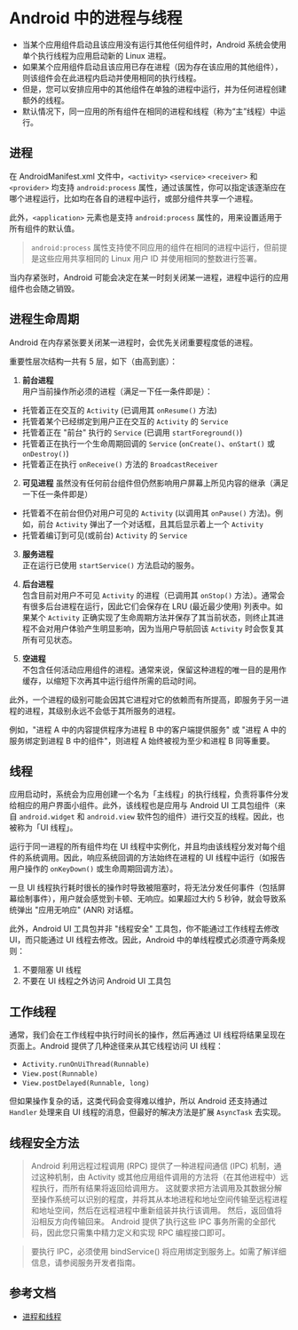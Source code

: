 # Android 中的进程与线程

* 当某个应用组件启动且该应用没有运行其他任何组件时，Android 系统会使用单个执行线程为应用启动新的 Linux 进程。
* 如果某个应用组件启动且该应用已存在进程（因为存在该应用的其他组件），则该组件会在此进程内启动并使用相同的执行线程。
* 但是，您可以安排应用中的其他组件在单独的进程中运行，并为任何进程创建额外的线程。
* 默认情况下，同一应用的所有组件在相同的进程和线程（称为“主”线程）中运行。

## 进程
在 AndroidManifest.xml 文件中，`<activity>` `<service>` `<receiver>` 和 `<provider>` 均支持 `android:process` 属性，通过该属性，你可以指定该逐渐应在哪个进程运行，比如均在各自的进程中运行，或部分组件共享一个进程。

此外，`<application>` 元素也是支持 `android:process` 属性的，用来设置适用于所有组件的默认值。

> `android:process` 属性支持使不同应用的组件在相同的进程中运行，但前提是这些应用共享相同的 Linux 用户 ID 并使用相同的整数进行签署。

当内存紧张时，Android 可能会决定在某一时刻关闭某一进程，进程中运行的应用组件也会随之销毁。


## 进程生命周期

Android 在内存紧张要关闭某一进程时，会优先关闭重要程度低的进程。

重要性层次结构一共有 5 层，如下（由高到底）：

1. **前台进程**  
用户当前操作所必须的进程（满足一下任一条件即是）：  
  * 托管着正在交互的 `Activity` (已调用其 `onResume()` 方法)
  * 托管着某个已经绑定到用户正在交互的 `Activity` 的 `Service`
  * 托管着正在 "前台" 执行的 `Service` (已调用 `startForeground()`)
  * 托管着正在执行一个生命周期回调的 `Service` (`onCreate()`、`onStart()` 或 `onDestroy()`)
  * 托管着正在执行 `onReceive()` 方法的 `BroadcastReceiver`


2. **可见进程**
虽然没有任何前台组件但仍然影响用户屏幕上所见内容的继承（满足一下任一条件即是）  
  * 托管着不在前台但仍对用户可见的 `Activity` (以调用其 `onPause()` 方法)。例如，前台 `Activity` 弹出了一个对话框，且其后显示着上一个 `Activity`
  * 托管着编订到可见(或前台) `Activity` 的 `Service`


3. **服务进程**  
正在运行已使用 `startService()` 方法启动的服务。


4. **后台进程**  
包含目前对用户不可见 `Activity` 的进程（已调用其 `onStop()` 方法）。通常会有很多后台进程在运行，因此它们会保存在 LRU (最近最少使用) 列表中。如果某个 `Activity` 正确实现了生命周期方法并保存了其当前状态，则终止其进程不会对用户体验产生明显影响，因为当用户导航回该 `Activity` 时会恢复其所有可见状态。


5. **空进程**  
不包含任何活动应用组件的进程。通常来说，保留这种进程的唯一目的是用作缓存，以缩短下次再其中运行组件所需的启动时间。


此外，一个进程的级别可能会因其它进程对它的依赖而有所提高，即服务于另一进程的进程，其级别永远不会低于其所服务的进程。

例如，"进程 A 中的内容提供程序为进程 B 中的客户端提供服务" 或 "进程 A 中的服务绑定到进程 B 中的组件"，则进程 A 始终被视为至少和进程 B 同等重要。


## 线程

应用启动时，系统会为应用创建一个名为「主线程」的执行线程，负责将事件分发给相应的用户界面小组件。此外，该线程也是应用与 Android UI 工具包组件（来自 `android.widget` 和 `android.view` 软件包的组件）进行交互的线程。因此，也被称为「UI 线程」。


运行于同一进程的所有组件均在 UI 线程中实例化，并且均由该线程分发对每个组件的系统调用。因此，响应系统回调的方法始终在进程的 UI 线程中运行（如报告用户操作的 `onKeyDown()` 或生命周期回调方法）。

一旦 UI 线程执行耗时很长的操作时导致被阻塞时，将无法分发任何事件（包括屏幕绘制事件），用户就会感觉到卡顿、无响应。如果超过大约 5 秒钟，就会导致系统弹出 "应用无响应" (ANR) 对话框。

此外，Android UI 工具包并非 "线程安全" 工具包，你不能通过工作线程去修改 UI，而只能通过 UI 线程去修改。因此，Android 中的单线程模式必须遵守两条规则：

1. 不要阻塞 UI 线程
2. 不要在 UI 线程之外访问 Android UI 工具包


## 工作线程

通常，我们会在工作线程中执行时间长的操作，然后再通过 UI 线程将结果呈现在页面上。Android 提供了几种途径来从其它线程访问 UI 线程：

* `Activity.runOnUiThread(Runnable)`
* `View.post(Runnable)`
* `View.postDelayed(Runnable, long)`

但如果操作复杂的话，这类代码会变得难以维护，所以 Android 还支持通过 `Handler` 处理来自 UI 线程的消息，但最好的解决方法是扩展 `AsyncTask` 去实现。


## 线程安全方法

> Android 利用远程过程调用 (RPC) 提供了一种进程间通信 (IPC) 机制，通过这种机制，由 Activity 或其他应用组件调用的方法将（在其他进程中）远程执行，而所有结果将返回给调用方。 这就要求把方法调用及其数据分解至操作系统可以识别的程度，并将其从本地进程和地址空间传输至远程进程和地址空间，然后在远程进程中重新组装并执行该调用。 然后，返回值将沿相反方向传输回来。 Android 提供了执行这些 IPC 事务所需的全部代码，因此您只需集中精力定义和实现 RPC 编程接口即可。

> 要执行 IPC，必须使用 bindService() 将应用绑定到服务上。如需了解详细信息，请参阅服务开发者指南。


## 参考文档

* [进程和线程](https://developer.android.com/guide/components/processes-and-threads)
